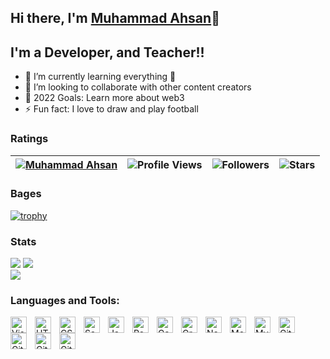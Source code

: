 ## Hi there, I'm [Muhammad Ahsan](https://github.com/ahsansoftengineer/)👋 

## I'm a Developer, and Teacher!!

- 🌱 I’m currently learning everything 🤣
- 👯 I’m looking to collaborate with other content creators
- 🥅 2022 Goals: Learn more about web3
- ⚡ Fun fact: I love to draw and play football

### Ratings

| [![Muhammad Ahsan](https://img.shields.io/badge/MUHAMMAD-AHSAN-<COLOR>.svg)](https://shields.io/) | ![Profile Views](https://komarev.com/ghpvc/?username=ahsansoftengineer&color=green) | ![Followers](https://img.shields.io/github/followers/ahsansoftengineer) | ![Stars](https://img.shields.io/github/stars/ahsansoftengineer?label=Profile%20Stars&logo=Profile%20stars&logoColor=g) |
--| --| --| --|

### Bages

[![trophy](https://github-profile-trophy.vercel.app/?username=ahsansoftengineer&margin-w=8)](https://github.com/ryo-ma/github-profile-trophy)
<!--
[![My GitHub Stats](https://github-readme-stats.vercel.app/api/?username=ahsansoftengineer&count_private=true&theme=tokyonight&showicons=true)]()
[![My GitHub Language Stats](https://github-readme-stats.vercel.app/api/top-langs/?username=ahsansoftengineer&langs_count=5&theme=tokyonight)]()
-->
### Stats
![](https://github-readme-stats.vercel.app/api?username=ahsansoftengineer&theme=light&hide_border=false&include_all_commits=true&count_private=true)
![](https://github-readme-streak-stats.herokuapp.com/?user=ahsansoftengineer&theme=light&hide_border=false)<br/>
![](https://github-readme-stats.vercel.app/api/top-langs/?username=ahsansoftengineer&theme=light&hide_border=false&include_all_commits=true&count_private=true&layout=compact)

### Languages and Tools:

<img align="left" alt="Visual Studio Code" width="26px" src="https://cdn.jsdelivr.net/gh/devicons/devicon/icons/vscode/vscode-original.svg" style="padding-right:10px;" />
<img align="left" alt="HTML5" width="26px" src="https://cdn.jsdelivr.net/gh/devicons/devicon/icons/html5/html5-original.svg" style="padding-right:10px;" />
<img align="left" alt="CSS3" width="26px" src="https://cdn.jsdelivr.net/gh/devicons/devicon/icons/css3/css3-original.svg" style="padding-right:10px;" />
<img align="left" alt="Sass" width="26px" src="https://cdn.jsdelivr.net/gh/devicons/devicon/icons/sass/sass-original.svg" style="padding-right:10px;" />
<img align="left" alt="JavaScript" width="26px" src="https://cdn.jsdelivr.net/gh/devicons/devicon/icons/javascript/javascript-original.svg" style="padding-right:10px;" />
<img align="left" alt="React" width="26px" src="https://cdn.jsdelivr.net/gh/devicons/devicon/icons/react/react-original.svg" style="padding-right:10px;" />
<img align="left" alt="Gatsby" width="26px" src="https://cdn.jsdelivr.net/gh/devicons/devicon/icons/gatsby/gatsby-original.svg" style="padding-right:10px;" />
<img align="left" alt="GraphQL" width="26px" src="https://cdn.jsdelivr.net/gh/devicons/devicon/icons/graphql/graphql-plain.svg" style="padding-right:10px;" />
<img align="left" alt="Node.js" width="26px" src="https://cdn.jsdelivr.net/gh/devicons/devicon/icons/nodejs/nodejs-original.svg" style="padding-right:10px;" />
<img align="left" alt="MongoDB" width="26px" src="https://cdn.jsdelivr.net/gh/devicons/devicon/icons/mongodb/mongodb-original.svg" style="padding-right:10px;" />
<img align="left" alt="MySQL" width="26px" src="https://cdn.jsdelivr.net/gh/devicons/devicon/icons/mysql/mysql-original.svg" style="padding-right:10px;" />
<img align="left" alt="Git" width="26px" src="https://cdn.jsdelivr.net/gh/devicons/devicon/icons/git/git-original.svg" style="padding-right:10px;" />
<img align="left" alt="GitHub" width="26px" src="https://user-images.githubusercontent.com/3369400/139447912-e0f43f33-6d9f-45f8-be46-2df5bbc91289.png" style="padding-right:10px;" />
<img align="left" alt="GitHub" width="26px" src="https://user-images.githubusercontent.com/3369400/139448065-39a229ba-4b06-434b-bc67-616e2ed80c8f.png" style="padding-right:10px;" />
<img align="left" alt="GitHub" width="26px" src="https://angular.io/assets/images/logos/angular/logo-nav@2x.png" style="padding-right:10px;" />



